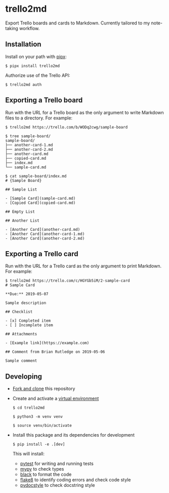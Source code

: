 # trello2md

Export Trello boards and cards to Markdown. Currently tailored to my note-taking workflow.

## Installation

Install on your path with [pipx](https://github.com/pipxproject/pipx):

```
$ pipx install trello2md
```

Authorize use of the Trello API:

```
$ trello2md auth
```

## Exporting a Trello board

Run with the URL for a Trello board as the only argument to write Markdown files to a directory. For example:

```
$ trello2md https://trello.com/b/WODq2cwg/sample-board

$ tree sample-board/
sample-board/
├── another-card-1.md
├── another-card-2.md
├── another-card.md
├── copied-card.md
├── index.md
└── sample-card.md

$ cat sample-board/index.md
# {Sample Board}

## Sample List

- [Sample Card](sample-card.md)
- [Copied Card](copied-card.md)

## Empty List

## Another List

- [Another Card](another-card.md)
- [Another Card](another-card-1.md)
- [Another Card](another-card-2.md)
```

## Exporting a Trello card

Run with the URL for a Trello card as the only argument to print Markdown. For example:

```
$ trello2md https://trello.com/c/HGYGb5iM/2-sample-card
# Sample Card

**Due:** 2019-05-07

Sample description

## Checklist

- [x] Completed item
- [ ] Incomplete item

## Attachments

- [Example link](https://example.com)

## Comment from Brian Rutledge on 2019-05-06

Sample comment

```

## Developing

- [Fork and clone](https://help.github.com/en/articles/fork-a-repo) this repository

- Create and activate a [virtual environment](https://docs.python.org/3/tutorial/venv.html)

    ```
    $ cd trello2md

    $ python3 -m venv venv

    $ source venv/bin/activate
    ```

- Install this package and its dependencies for development

    ```
    $ pip install -e .[dev]
    ```

    This will install:

    - [pytest](https://docs.pytest.org/en/latest/) for writing and running tests
    - [mypy](https://mypy.readthedocs.io/en/latest/) to check types
    - [black](https://black.readthedocs.io/en/stable/) to format the code
    - [flake8](http://flake8.pycqa.org/en/latest/) to identify coding errors and check code style
    - [pydocstyle](http://www.pydocstyle.org/en/latest/) to check docstring style
